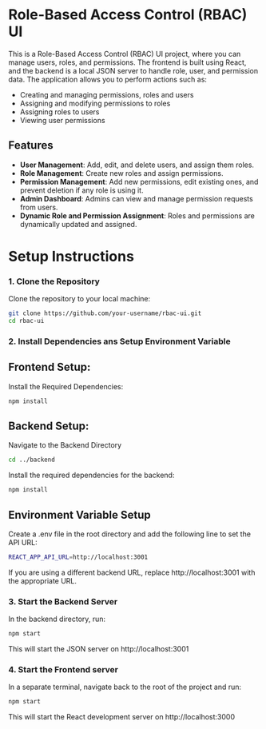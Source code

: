 # Role-Based Access Control (RBAC) UI

This is a Role-Based Access Control (RBAC) UI project, where you can manage users, roles, and permissions. The frontend is built using React, and the backend is a local JSON server to handle role, user, and permission data. The application allows you to perform actions such as:

- Creating and managing permissions, roles and users
- Assigning and modifying permissions to roles
- Assigning roles to users
- Viewing user permissions

## Features
- **User Management**: Add, edit, and delete users, and assign them roles.
- **Role Management**: Create new roles and assign permissions.
- **Permission Management**: Add new permissions, edit existing ones, and prevent deletion if any role is using it.
- **Admin Dashboard**: Admins can view and manage permission requests from users.
- **Dynamic Role and Permission Assignment**: Roles and permissions are dynamically updated and assigned.

# Setup Instructions

### 1. Clone the Repository

Clone the repository to your local machine:
```bash
git clone https://github.com/your-username/rbac-ui.git
cd rbac-ui
```

### 2. Install Dependencies ans Setup Environment Variable

## Frontend Setup:
Install the Required Dependencies: 
```bash
npm install
```

## Backend Setup:
Navigate to the Backend Directory
```bash
cd ../backend
```

Install the required dependencies for the backend:
```bash
npm install
```

## Environment Variable Setup
Create a .env file in the root directory and add the following line to set the API URL:
```bash
REACT_APP_API_URL=http://localhost:3001
```
If you are using a different backend URL, replace http://localhost:3001 with the appropriate URL.

### 3. Start the Backend Server
In the backend directory, run:
```bash
npm start
```
This will start the JSON server on http://localhost:3001

### 4. Start the Frontend server
In a separate terminal, navigate back to the root of the project and run:
```bash
npm start
```
This will start the React development server on http://localhost:3000
